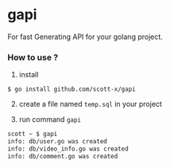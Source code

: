 # gapi

For fast Generating API for your golang project.

### How to use ?

1. install

```
$ go install github.com/scott-x/gapi
```

2. create a file named `temp.sql` in your project

3. run command `gapi`

```sh
scott ~ $ gapi
info: db/user.go was created
info: db/video_info.go was created
info: db/comment.go was created
```